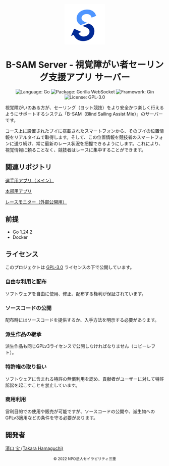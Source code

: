 <div align="center">
<a href="https://github.com/takara2314/bsam-server">
    <img src="./resources/logo.svg" width="128" height="128" alt="logo" />
</a>

# B-SAM Server - 視覚障がい者セーリング支援アプリ サーバー

![Language: Go](https://img.shields.io/badge/Language-Go-00add8?style=for-the-badge&logo=go)
![Package: Gorilla WebSocket](https://img.shields.io/badge/Package-Gorilla%20WebSocket-a1a1a1?style=for-the-badge)
![Framework: Gin](https://img.shields.io/badge/Framework-Gin-0090d1?style=for-the-badge)
![License: GPL-3.0](https://img.shields.io/badge/License-GPL%203.0-bd0000?style=for-the-badge)

</div>

視覚障がいのある方が、セーリング（ヨット競技）をより安全かつ楽しく行えるようにサポートするシステム「B-SAM（Blind Sailing Assist Mie）」のサーバーです。

コース上に設置されたブイに搭載されたスマートフォンから、そのブイの位置情報をリアルタイムで取得します。そして、この位置情報を競技者のスマートフォンに送り続け、常に最新のレース状況を把握できるようにします。これにより、視覚情報に頼ることなく、競技者はレースに集中することができます。

## 関連リポジトリ
[選手用アプリ（メイン）](https://github.com/takara2314/bsam)

[本部用アプリ](https://github.com/takara2314/bsam-admin)

[レースモニター（外部公開用）](https://github.com/takara2314/bsam-web)

## 前提
- Go 1.24.2
- Docker

## ライセンス
このプロジェクトは [GPL-3.0](./LICENSE) ライセンスの下で公開しています。

### 自由な利用と配布
ソフトウェアを自由に使用、修正、配布する権利が保証されています。
### ソースコードの公開
配布時にはソースコードを提供するか、入手方法を明示する必要があります。
### 派生作品の継承
派生作品も同じGPLv3ライセンスで公開しなければなりません（コピーレフト）。
### 特許権の取り扱い
ソフトウェアに含まれる特許の無償利用を認め、貢献者がユーザーに対して特許訴訟を起こすことを禁止しています。
### 商用利用
営利目的での使用や販売が可能ですが、ソースコードの公開や、派生物へのGPLv3適用などの条件を守る必要があります。

## 開発者
[濱口 宝 (Takara Hamaguchi)](https://github.com/takara2314)

<div align="center">
<small>
© 2022 NPO法人セイラビリティ三重
</small>
</div>
